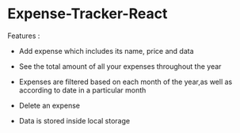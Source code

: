 # Expense-Tracker-React

Features : 

* Add expense which includes its name, price and data

* See the total amount of all your expenses throughout the year

* Expenses are filtered based on each month of the year,as well as according to date in a particular month

* Delete an expense

* Data is stored inside local storage
